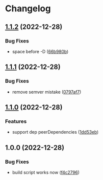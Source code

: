# Changelog

## [1.1.2](https://github.com/tabcat/copy-deps/compare/v1.1.1...v1.1.2) (2022-12-28)


### Bug Fixes

* space before -D ([66b980b](https://github.com/tabcat/copy-deps/commit/66b980bf87a36f65ad6612dcdd24cbabbb7d85a3))

## [1.1.1](https://github.com/tabcat/copy-deps/compare/v1.1.0...v1.1.1) (2022-12-28)


### Bug Fixes

* remove semver mistake ([0797af7](https://github.com/tabcat/copy-deps/commit/0797af7f36b3ed3365ccf1636db25232a37fc0a8))

## [1.1.0](https://github.com/tabcat/copy-deps/compare/v1.0.0...v1.1.0) (2022-12-28)


### Features

* support dep peerDependencies ([1dd53eb](https://github.com/tabcat/copy-deps/commit/1dd53ebb366c61cfc485067f2f077b5e3ef7d6f3))

## 1.0.0 (2022-12-28)


### Bug Fixes

* build script works now ([f4c2796](https://github.com/tabcat/copy-deps/commit/f4c27965d0b5269aa2a5b3e6f59184c4d26a9db1))
